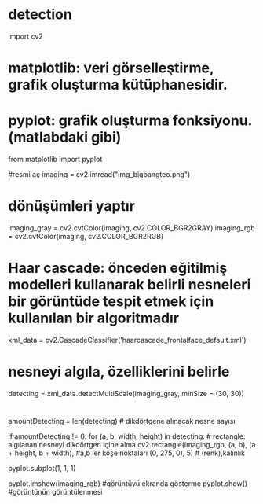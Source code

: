 # detection
import cv2

# matplotlib: veri görselleştirme, grafik oluşturma kütüphanesidir.
# pyplot: grafik oluşturma fonksiyonu. (matlabdaki gibi)
from matplotlib import pyplot

#resmi aç
imaging = cv2.imread("img_bigbangteo.png")

# dönüşümleri yaptır
imaging_gray = cv2.cvtColor(imaging, cv2.COLOR_BGR2GRAY)
imaging_rgb = cv2.cvtColor(imaging, cv2.COLOR_BGR2RGB)

# Haar cascade: önceden eğitilmiş modelleri kullanarak belirli nesneleri bir görüntüde tespit etmek için kullanılan bir algoritmadır
xml_data = cv2.CascadeClassifier('haarcascade_frontalface_default.xml')

# nesneyi algıla, özelliklerini belirle
detecting = xml_data.detectMultiScale(imaging_gray,
                                   minSize = (30, 30))
#
amountDetecting = len(detecting)  # dikdörtgene alınacak nesne sayısı

if amountDetecting != 0:
    for (a, b, width, height) in detecting:
        # rectangle: algılanan nesneyi dikdörtgen içine alma
        cv2.rectangle(imaging_rgb, (a, b),
                      (a + height, b + width),  #a,b ler köşe noktaları
                      (0, 275, 0), 5)           # (renk),kalınlık

pyplot.subplot(1, 1, 1)

pyplot.imshow(imaging_rgb)  #görüntüyü ekranda gösterme
pyplot.show() #görüntünün görüntülenmesi

